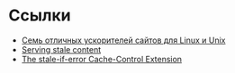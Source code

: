 # Ссылки

* [Семь отличных ускорителей сайтов для Linux и Unix](https://habr.com/ru/company/ruvds/blog/320318/)
* [Serving stale content](https://docs.fastly.com/guides/performance-tuning/serving-stale-content)
* [The stale-if-error Cache-Control Extension](https://tools.ietf.org/html/rfc5861#section-4)
